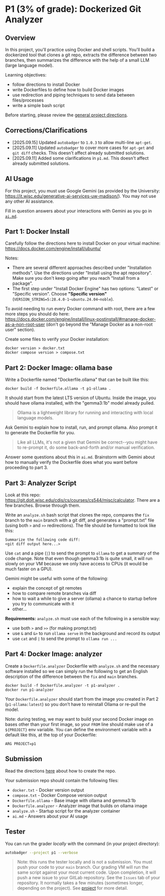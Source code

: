 # P1 (3% of grade): Dockerized Git Analyzer

## Overview

In this project, you'll practice using Docker and shell scripts.  You'll build a dockerized tool that clones a git repo, extracts the difference between two branches, then summarizes the difference with the help of a small LLM (large language model).

Learning objectives:
* follow directions to install Docker
* write Dockerfiles to define how to build Docker images
* use redirection and piping techniques to send data between files/processes
* write a simple bash script

Before starting, please review the [general project directions](../projects.md).

## Corrections/Clarifications

* [2025.09.15] Updated `autobadger` to `1.0.3` to allow multi-line `apt-get`.
* [2025.09.11] Updated `autobadger` to cover more cases for `apt-get` and `git diff` checks. This doesn't affect already submitted solutions.
* [2025.09.11] Added some clarifications in `p1.md`. This doesn't affect already submitted solutions.

## AI Usage

For this project, you must use Google Gemini (as provided by the University: https://it.wisc.edu/generative-ai-services-uw-madison/).  You may not use any other AI assistance.

Fill in question answers about your interactions with Gemini as you go in [`ai.md`](ai.md).

## Part 1: Docker Install

Carefully follow the directions here to install Docker on your virtual machine: https://docs.docker.com/engine/install/ubuntu/

Notes:
* There are several different approaches described under "Installation methods".  Use the directions under "Install using the apt repository".  Make sure you don't keep going after you reach "Install from a package".
* The first step under "Install Docker Engine" has two options: "Latest" or "Specific version".  Choose **"Specific version"** (`VERSION_STRING=5:28.4.0-1~ubuntu.24.04~noble`).

To avoid needing to run every Docker command with root, there are a few more steps you should do here:
https://docs.docker.com/engine/install/linux-postinstall/#manage-docker-as-a-non-root-user
(don't go beyond the "Manage Docker as a non-root user" section).

Create some files to verify your Docker installation:

```
docker version > docker.txt
docker compose version > compose.txt
```

## Part 2: Docker Image: ollama base

Write a Dockerfile named "Dockerfile.ollama" that can be built like this:

```
docker build -f Dockerfile.ollama -t p1-ollama .
```

It should start from the latest LTS version of Ubuntu.  Inside the
image, you should have ollama installed, with the "gemma3:1b" model
already pulled.

> Ollama is a lightweight library for running and interacting with local language models.  

Ask Gemini to explain how to install, run, and prompt ollama.  Also
prompt it to generate the Dockerfile for you.  
> Like all LLMs, it's not a given that Gemini be correct--you might have to re-prompt it, do some back-and-forth and/or manual verification.

Answer some questions
about this in `ai.md`.  Brainstorm with Gemini about how to manually
verify the Dockerfile does what you want before proceeding to part 3.

## Part 3: Analyzer Script

Look at this repo:
https://git.doit.wisc.edu/cdis/cs/courses/cs544/misc/calculator.
There are a few branches.  Browse through them.

Write an `analyze.sh` bash script that clones the repo, compares the
`fix` branch to the `main` branch with a git diff, and generates a
"prompt.txt" file (using both `>` and `>>` redirections).  The file
should be formatted to look like this:

```
Summarize the following code diff:
<git diff output here...>
```

Use `cat` and a pipe (`|`) to send the prompt to `ollama` to get a
summary of the code change.  Note that even though gemma3:1b is quite
small, it will run slowly on your VM because we only have access to
CPUs (it would be much faster on a GPU).

Gemini might be useful with some of the following:
* explain the concept of git remotes
* how to compare remote branches via diff
* how to wait a while to give a server (ollama) a chance to startup before you try to communicate with it
* other...

**Requirements:** `analyze.sh` must use each of the following in a sensible way:
 * use both `>` and `>>` (for making prompt.txt)
 * use `&` and `&>` to run `ollama serve` in the background and record its output
 * use `cat` and `|` to send the prompt to `ollama run ...`

## Part 4: Docker Image: analyzer

Create a `Dockerfile.analyzer` Dockerfile with `analyze.sh` and the
necessary software installed so we can simply run the following to get
an English description of the difference between the `fix` and `main`
branches.

```
docker build -f Dockerfile.analyzer -t p1-analyzer .
docker run p1-analyzer
```

Your `Dockerfile.analyzer` should start from the image you created in
Part 2 (`p1-ollama:latest`) so you don’t have to reinstall Ollama or
re-pull the model.

Note: during testing, we may want to build your second Docker image on
bases other than your first image, so your `FROM` line should make use
of a `${PROJECT}` env variable.  You can define the environment
variable with a default like this, at the top of your Dockerfile:

```
ARG PROJECT=p1
```

## Submission

Read the directions [here](../projects.md) about how to create the repo.

Your submission repo should contain the following files:
* `docker.txt` - Docker version output
* `compose.txt` - Docker Compose version output  
* `Dockerfile.ollama` - Base image with ollama and gemma3:1b
* `Dockerfile.analyzer` - Analyzer image that builds on ollama image
* `analyze.sh` - Startup script for the analyzer container
* `ai.md` - Answers about your AI usage

## Tester

You can run the grader *locally* with the command (in your project directory):
```bash
autobadger --project p1 --verbose
```
> Note: this runs the tester locally and is not a submission. You must push your code to your `main` branch. Our grading VM will run the same script against your most current code. Upon completion, it will push a new issue to your GitLab repository. See the `Issues` tab of your repository. It normally takes a few minutes (sometimes longer, depending on the project). See [project](https://git.doit.wisc.edu/cdis/cs/courses/cs544/f25/main/-/blob/main/projects.md?ref_type=heads) for more detail.
